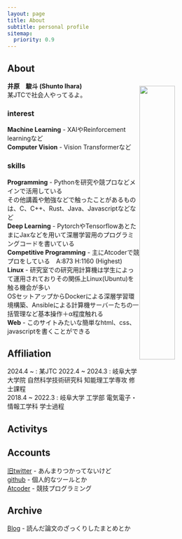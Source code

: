 ```yaml
---
layout: page
title: About
subtitle: personal profile
sitemap:
  priority: 0.9
---
```


<!-- <span style="float: right; "><a href="{{ '/assets/resume.pdf' | prepend: site.baseurl }}"><strong>> Download as PDF</strong></a> </span>
<br> -->

## About
**井原　駿斗 (Shunto Ihara)**  
<img src="{{'/assets/img/migawari.jpg'}}" class="about-myimage" style="float: right;width: 40%;margin-top: -10px;">
某JTCで社会人やってるよ。

### interest
**Machine Learning** - XAIやReinforcement learningなど  
**Computer Vision** - Vision Transformerなど  

### skills
**Programming** - Pythonを研究や競プロなどメインで活用している  
その他講義や勉強などで触ったことがあるものは、C、C++、Rust、Java、Javascriptなどなど  
**Deep Learning** - PytorchやTensorflowあとたまにJaxなどを用いて深層学習用のプログラミングコードを書いている  
**Competitive Programming** - 主にAtcoderで競プロをしている　A:873 H:1160 (Highest)
**Linux** - 研究室での研究用計算機は学生によって運用されておりその関係上Linux(Ubuntu)を触る機会が多い  
OSセットアップからDockerによる深層学習環境構築、Ansibleによる計算機サーバーたちの一括管理など基本操作＋α程度触れる  
**Web** - このサイトみたいな簡単なhtml、css、javascriptを書くことができる  


## Affiliation

2024.4 ~ : 某JTC
2022.4 ~ 2024.3 : 岐阜大学大学院 自然科学技術研究科 知能理工学専攻 修士課程  
2018.4 ~ 2022.3 : 岐阜大学 工学部 電気電子・情報工学科 学士過程  

## Activitys

<!--
### publications
* 井原 駿斗, 志賀 元紀, “強化学習モデルの行動決定のための注目領域の可視化法”, 電子情報通信学会 東海支部 令和3(2021)年度 卒業研究発表会, Mar. 2022.

### Internship
2022.8 ~ 2022.9 : Sony Group Corporation R&D Center (4 weeks)
<!-- * xai手法のnnabla実装及びcolabで動かせるようなexampleの作成 -->


## Accounts
[旧twitter](https://twitter.com/s_ihara77) - あんまりつかってないけど  
[github](https://github.com/S-Ihara) - 個人的なツールとか  
[Atcoder](https://atcoder.jp/users/rariru) - 競技プログラミング


## Archive
[Blog](https://s-ihara.github.io/blog) - 読んだ論文のざっくりしたまとめとか


